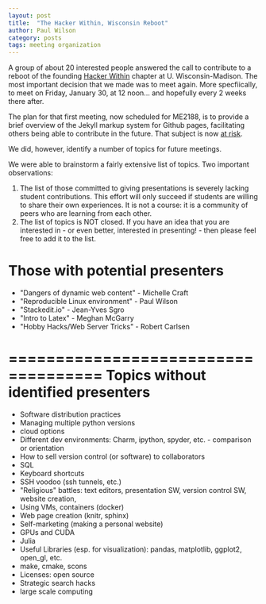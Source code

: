 ```yaml
---
layout: post
title:  "The Hacker Within, Wisconsin Reboot"
author: Paul Wilson
category: posts
tags: meeting organization
---
```


A group of about 20 interested people answered the call to contribute to a
reboot of the founding [Hacker Within][thw] chapter at U. Wisconsin-Madison.
The most important decision that we made was to meet again.  More
specfiically, to meet on Friday, January 30, at 12 noon... and hopefully every
2 weeks there after.

The plan for that first meeting, now scheduled for ME2188, is to provide a
brief overview of the Jekyll markup system for Github pages, facilitating
others being able to contribute in the future.  That subject is now [at risk][email].

We did, however, identify a number of topics for future meetings.

We were able to brainstorm a fairly extensive list of topics.  Two important observations:

1. The list of those committed to giving presentations is severely lacking
   student contributions.  This effort will only succeed if students are
   willing to share their own experiences.  It is not a course: it is a
   community of peers who are learning from each other.
2. The list of topics is NOT closed.  If you have an idea that you are
   interested in - or even better, interested in presenting! - then please
   feel free to add it to the list.

Those with potential presenters
=================================

* "Dangers of dynamic web content" - Michelle Craft
* "Reproducible Linux environment"  - Paul Wilson
* "Stackedit.io" - Jean-Yves Sgro
* "Intro to Latex" - Meghan McGarry
* "Hobby Hacks/Web Server Tricks" - Robert Carlsen

====================================
Topics without identified presenters
=====================================

* Software distribution practices
* Managing multiple python versions
* cloud options
* Different dev environments: Charm, ipython, spyder, etc. - comparison or orientation
* How to sell version control (or software) to collaborators
* SQL
* Keyboard shortcuts
* SSH voodoo (ssh tunnels, etc.)
* "Religious" battles: text editors, presentation SW, version control SW, website creation,
* Using VMs, containers (docker)
* Web page creation (knitr, sphinx)
* Self-marketing (making a personal website)
* GPUs and CUDA
* Julia
* Useful Libraries (esp. for visualization): pandas, matplotlib, ggplot2, open_gl, etc.
* make, cmake, scons
* Licenses: open source
* Strategic search hacks
* large scale computing

[thw]: http://thehackerwithin.github.io
[email]: https://groups.google.com/forum/#!topic/wisc-hacker-within/G0IePqQw8Mg
